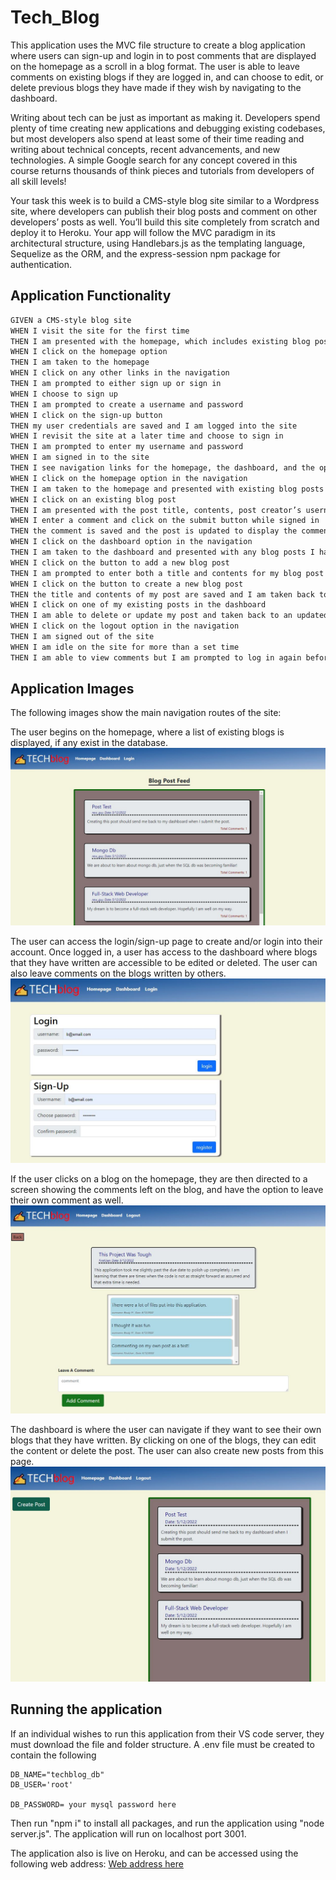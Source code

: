 # Tech_Blog

This application uses the MVC file structure to create a blog application where users can sign-up and login in to post comments that are displayed on the homepage as a scroll in a blog format.  The user is able to leave comments on existing blogs if they are logged in, and can choose to edit, or delete previous blogs they have made if they wish by navigating to the dashboard. 

Writing about tech can be just as important as making it. Developers spend plenty of time creating new applications and debugging existing codebases, but most developers also spend at least some of their time reading and writing about technical concepts, recent advancements, and new technologies. A simple Google search for any concept covered in this course returns thousands of think pieces and tutorials from developers of all skill levels!

Your task this week is to build a CMS-style blog site similar to a Wordpress site, where developers can publish their blog posts and comment on other developers’ posts as well. You’ll build this site completely from scratch and deploy it to Heroku. Your app will follow the MVC paradigm in its architectural structure, using Handlebars.js as the templating language, Sequelize as the ORM, and the express-session npm package for authentication.


## Application Functionality

```md
GIVEN a CMS-style blog site
WHEN I visit the site for the first time
THEN I am presented with the homepage, which includes existing blog posts if any have been posted; navigation links for the homepage and the dashboard; and the option to log in
WHEN I click on the homepage option
THEN I am taken to the homepage
WHEN I click on any other links in the navigation
THEN I am prompted to either sign up or sign in
WHEN I choose to sign up
THEN I am prompted to create a username and password
WHEN I click on the sign-up button
THEN my user credentials are saved and I am logged into the site
WHEN I revisit the site at a later time and choose to sign in
THEN I am prompted to enter my username and password
WHEN I am signed in to the site
THEN I see navigation links for the homepage, the dashboard, and the option to log out
WHEN I click on the homepage option in the navigation
THEN I am taken to the homepage and presented with existing blog posts that include the post title and the date created
WHEN I click on an existing blog post
THEN I am presented with the post title, contents, post creator’s username, and date created for that post and have the option to leave a comment
WHEN I enter a comment and click on the submit button while signed in
THEN the comment is saved and the post is updated to display the comment, the comment creator’s username, and the date created
WHEN I click on the dashboard option in the navigation
THEN I am taken to the dashboard and presented with any blog posts I have already created and the option to add a new blog post
WHEN I click on the button to add a new blog post
THEN I am prompted to enter both a title and contents for my blog post
WHEN I click on the button to create a new blog post
THEN the title and contents of my post are saved and I am taken back to an updated dashboard with my new blog post
WHEN I click on one of my existing posts in the dashboard
THEN I am able to delete or update my post and taken back to an updated dashboard
WHEN I click on the logout option in the navigation
THEN I am signed out of the site
WHEN I am idle on the site for more than a set time
THEN I am able to view comments but I am prompted to log in again before I can add, update, or delete comments
```

## Application Images

The following images show the main navigation routes of the site:

The user begins on the homepage, where a list of existing blogs is displayed, if any exist in the database.
![Image of techblog homepage.](./Assets/Homepage_img.JPG)

The user can access the login/sign-up page to create and/or login into their account.  Once logged in, a user has access to the dashboard where blogs that they have written are accessible to be edited or deleted.  The user can also leave comments on the blogs written by others.
![Image of login / sign-up page.](./Assets/login_signup_img.JPG)

If the user clicks on a blog on the homepage, they are then directed to a screen showing the comments left on the blog, and have the option to leave their own comment as well.
![Image of comment page.](./Assets/Comment_page_img.JPG)

The dashboard is where the user can navigate if they want to see their own blogs that they have written.  By clicking on one of the blogs, they can edit the content or delete the post.  The user can also create new posts from this page.
![Image of techblog dashboard.](./Assets/Dashboard_img.JPG)

## Running the application

If an individual wishes to run this application from their VS code server, they must download the file and folder structure.  A .env file must be created to contain the following
```
DB_NAME="techblog_db"
DB_USER='root'

DB_PASSWORD= your mysql password here
```

Then run "npm i" to install all packages, and run the application using "node server.js".  The application will run on localhost port 3001.

The application also is live on Heroku, and can be accessed using the following web address:
[Web address here](https://www.npmjs.com/package/express-handlebars) 